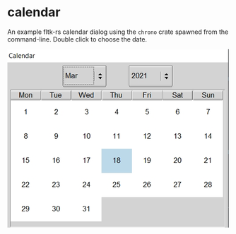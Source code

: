 # calendar

An example fltk-rs calendar dialog using the `chrono` crate spawned from the command-line. Double click to choose the date.

![alt_test](ex.jpg)